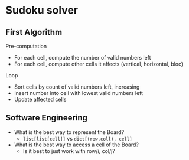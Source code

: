 # Sudoku solver

## First Algorithm


Pre-computation
- For each cell, compute the number of valid numbers left
- For each cell, compute other cells it affects (vertical, horizontal, bloc)

Loop
- Sort cells by count of valid numbers left, increasing
- Insert number into cell with lowest valid numbers left 
- Update affected cells

## Software Engineering

- What is the best way to represent the Board?
    - `list[list[cell]]` vs `dict[(row,coll), cell]`
- What is the best way to access a cell of the Board?
    - Is it best to just work with row/i, col/j?
